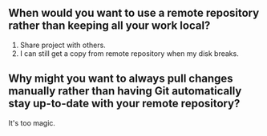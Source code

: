 ## When would you want to use a remote repository rather than keeping all your work local?

1. Share project with others.
2. I can still get a copy from remote repository when my disk breaks.


## Why might you want to always pull changes manually rather than having Git automatically stay up-to-date with your remote repository?

It's too magic.